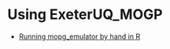 Using ExeterUQ\_MOGP
====================

-   [Running mopg\_emulator by hand in R](/Vignettes/mogp_emulator_demo)
